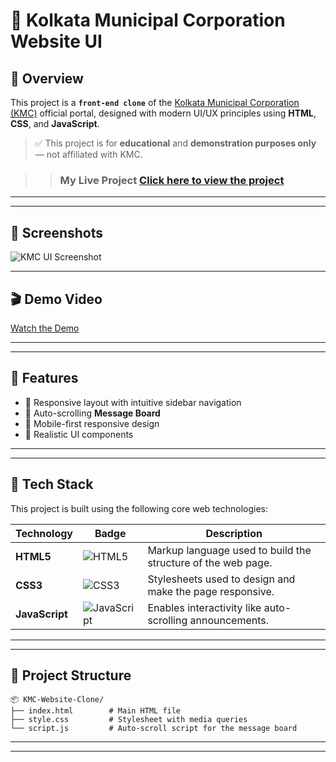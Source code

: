 # 🌆 Kolkata Municipal Corporation Website UI

## 📌 Overview

This project is a **`front-end clone`** of the [Kolkata Municipal Corporation (KMC)](https://www.kmcgov.in/KMCPortal/jsp/KMCPortalHome1.jsp) official portal, designed with modern UI/UX principles using **HTML**, **CSS**, and **JavaScript**.

> ✅ This project is for **educational** and **demonstration purposes only** — not affiliated with KMC.

>> ### My Live Project [Click here to view the project](https://priyash-das.github.io/Kolkata-Municipal-Corporation-Website-UI)

---
---

## 📸 Screenshots

![KMC UI Screenshot](https://github.com/Priyash-Das/Photos/blob/main/Kolkata%20Municipal%20Corporation%20Website%20UI.png)

---

## 🎬 Demo Video

[Watch the Demo](https://drive.google.com/drive/folders/11KfjaAawLplomggs2I8DgBHCMZ0-vTBd?usp=sharing)

---
---

## 🎯 Features

- 🎨 Responsive layout with intuitive sidebar navigation
- 📰 Auto-scrolling **Message Board**
- 📱 Mobile-first responsive design
- 📸 Realistic UI components

---
---

## 🧱 Tech Stack

This project is built using the following core web technologies:

| Technology     | Badge                                                                                   | Description                                                        |
|----------------|------------------------------------------------------------------------------------------|--------------------------------------------------------------------|
| **HTML5**      | ![HTML5](https://img.shields.io/badge/HTML5-E34F26?style=flat&logo=html5&logoColor=white) | Markup language used to build the structure of the web page.       |
| **CSS3**       | ![CSS3](https://img.shields.io/badge/CSS3-1572B6?style=flat&logo=css3&logoColor=white)   | Stylesheets used to design and make the page responsive.           |
| **JavaScript** | ![JavaScript](https://img.shields.io/badge/JavaScript-F7DF1E?style=flat&logo=javascript&logoColor=black) | Enables interactivity like auto-scrolling announcements.           |

---
---

## 📂 Project Structure

```plaintext
📦 KMC-Website-Clone/
├── index.html        # Main HTML file
├── style.css         # Stylesheet with media queries
└── script.js         # Auto-scroll script for the message board
```

---
---
